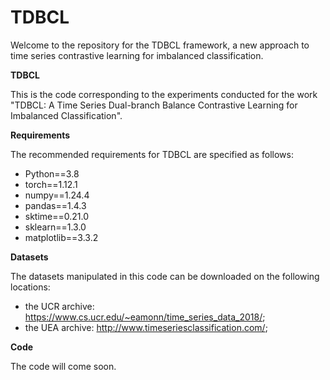 # TDBCL
Welcome to the repository for the TDBCL framework, a new approach to time series contrastive learning for imbalanced classification.


**TDBCL**

This is the code corresponding to the experiments conducted for the work "TDBCL: A Time Series Dual-branch Balance Contrastive Learning for Imbalanced Classification".

**Requirements**

The recommended requirements for TDBCL are specified as follows:

- Python==3.8
- torch==1.12.1
- numpy==1.24.4
- pandas==1.4.3
- sktime==0.21.0
- sklearn==1.3.0
- matplotlib==3.3.2

**Datasets**

The datasets manipulated in this code can be downloaded on the following locations:

- the UCR archive: https://www.cs.ucr.edu/~eamonn/time_series_data_2018/;
- the UEA archive: http://www.timeseriesclassification.com/;

**Code**

The code will come soon.
